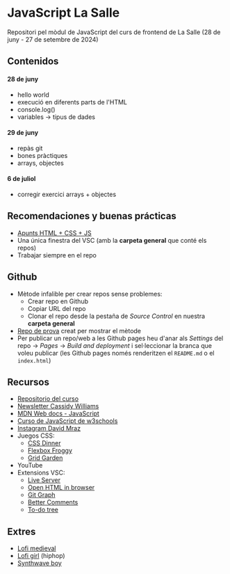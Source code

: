 # JavaScript La Salle

Repositori pel mòdul de JavaScript del curs de frontend de La Salle (28 de juny - 27 de setembre de 2024)

## Contenidos

#### 28 de juny
- hello world
- execució en diferents parts de l'HTML
- console.log()
- variables -> tipus de dades

#### 29 de juny
- repàs git
- bones pràctiques
- arrays, objectes

#### 6 de juliol
- corregir exercici arrays + objectes

## Recomendaciones y buenas prácticas

- [Apunts HTML + CSS + JS](http://stratocastero.github.io/javascript_lasalle/apunts.html)
- Una única finestra del VSC (amb la **carpeta general** que conté els repos)
- Trabajar siempre en el repo

## Github

- Mètode infalible per crear repos sense problemes:
    - Crear repo en Github
    - Copiar URL del repo
    - Clonar el repo desde la pestaña de *Source Control* en nuestra **carpeta general**
- [Repo de prova](https://github.com/StratocasterO/prueba_salle) creat per mostrar el mètode
- Per publicar un repo/web a les Github pages heu d'anar als *Settings* del repo -> *Pages* -> *Build and deployment* i sel·leccionar la branca que voleu publicar (les Github pages només renderitzen el `README.md` o el `index.html`)

## Recursos

- [Repositorio del curso](https://github.com/StratocasterO/javascript_lasalle)
- [Newsletter Cassidy Williams](https://cassidoo.co/newsletter/)
- [MDN Web docs - JavaScript](https://developer.mozilla.org/en-US/docs/Web/JavaScript)
- [Curso de JavaScript de w3schools](https://www.w3schools.com/js/)
- [Instagram David Mraz](https://www.instagram.com/davidm_ai/)
- Juegos CSS:
    - [CSS Dinner](https://flukeout.github.io/)
    - [Flexbox Froggy](https://flexboxfroggy.com/#es)
    - [Grid Garden](https://cssgridgarden.com/)
- YouTube
- Extensions VSC:
    - [Live Server](https://marketplace.visualstudio.com/items?itemName=ritwickdey.LiveServer)
    - [Open HTML in browser](https://marketplace.visualstudio.com/items?itemName=peakchen90.open-html-in-browser)
    - [Git Graph](https://marketplace.visualstudio.com/items?itemName=mhutchie.git-graph)
    - [Better Comments](https://marketplace.visualstudio.com/items?itemName=aaron-bond.better-comments)
    - [To-do tree](https://marketplace.visualstudio.com/items?itemName=Gruntfuggly.todo-tree)

## Extres

- [Lofi medieval](https://www.youtube.com/watch?v=_uMuuHk_KkQ&ab_channel=LofiGirl)
- [Lofi girl](https://www.youtube.com/watch?v=jfKfPfyJRdk) (hiphop)
- [Synthwave boy](https://www.youtube.com/watch?v=4xDzrJKXOOY)